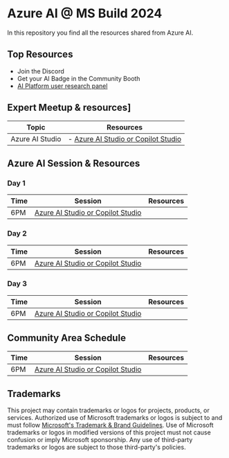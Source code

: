 # Azure AI @ MS Build 2024

In this repository you find all the resources shared from Azure AI.

## Top Resources
- Join the Discord
- Get your AI Badge in the Community Booth
- [AI Platform user research panel](https://ux.microsoft.com/Panel/AzureAI?utm_campaign=Build&utm_source=Build&utm_medium=Build)



## Expert Meetup & resources]

|   Topic     |    Resources   |
|   ---      |   ---     | 
|  Azure AI Studio       |  - [Azure AI Studio or Copilot Studio](..) | 


## Azure AI Session & Resources

### Day 1
|   Time     |   Session |   Resources   |
|   ---      |   ---     |   ---        |
|  6PM       |  [Azure AI Studio or Copilot Studio](..) | 

### Day 2
|   Time     |   Session |   Resources   |
|   ---      |   ---     |   ---        |
|  6PM       |  [Azure AI Studio or Copilot Studio](..) | 

### Day 3
|   Time     |   Session |   Resources   |
|   ---      |   ---     |   ---        |
|  6PM       |  [Azure AI Studio or Copilot Studio](..) | 


## Community Area Schedule

|   Time     |   Session |   Resources   |
|   ---      |   ---     |   ---        |
|  6PM       |  [Azure AI Studio or Copilot Studio](..) | 


## Trademarks

This project may contain trademarks or logos for projects, products, or services. Authorized use of Microsoft 
trademarks or logos is subject to and must follow 
[Microsoft's Trademark & Brand Guidelines](https://www.microsoft.com/en-us/legal/intellectualproperty/trademarks/usage/general).
Use of Microsoft trademarks or logos in modified versions of this project must not cause confusion or imply Microsoft sponsorship.
Any use of third-party trademarks or logos are subject to those third-party's policies.
